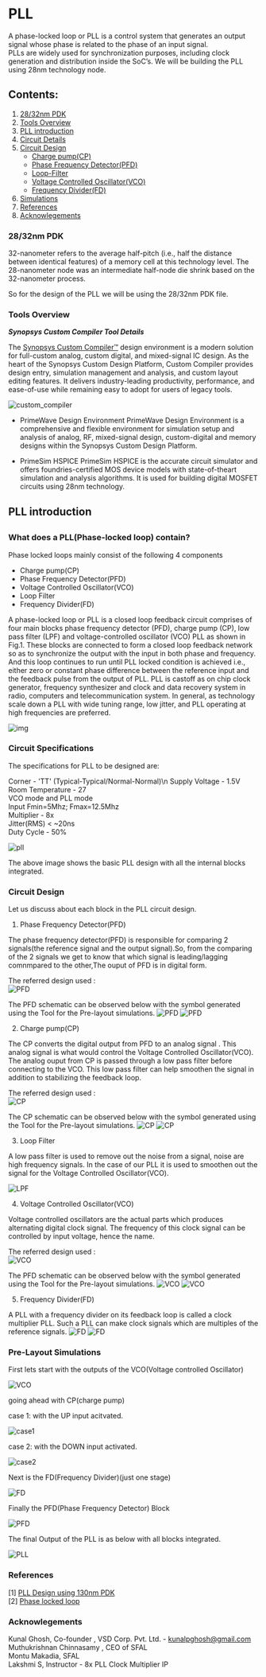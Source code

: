 # PLL 
 A phase-locked loop or PLL is a control system that generates an output signal whose phase is related to the phase of an input signal. \
 PLLs are widely used for synchronization purposes, including clock generation and distribution inside the SoC’s.
 We will be building the PLL using 28nm
 technology node.
 
 
 <h2> Contents: </h2>

1. [28/32nm PDK](#28/32nm-PDK)
2. [Tools Overview](#Tool-Overview)
3. [PLL introduction](#PLL-introduction)
4. [Circuit Details](#Circuit-Details)
5. [Circuit Design](#Circuit-Design)  
    - [Charge pump(CP)](#Charge-pump(CP))
    - [Phase Frequency Detector(PFD)](#Phase-Frequency-Detector(PFD))
    - [Loop-Filter](#Loop-Filter)
    - [Voltage Controlled Oscillator(VCO)](#Voltage-Controlled-Oscillator(VCO))
    - [Frequency Divider(FD)](#Frequency-Divider(FD))
6. [Simulations](#Simulations)
7. [References](#References)
8. [Acknowlegements](#Acknowlegements)

 
 
 
 ### 28/32nm PDK
  32-nanometer refers to the average half-pitch (i.e., half the distance between identical features) of a memory cell at this technology level.  The 28-nanometer node was an intermediate half-node die shrink based on the 32-nanometer process.
  
  So for the design of the PLL we will be using the 28/32nm PDK file.


### Tools Overview 

***Synopsys Custom Compiler Tool Details***

The [Synopsys Custom Compiler™](https://www.synopsys.com/implementation-and-signoff/custom-design-platform/custom-compiler.html) design environment is a modern solution for full-custom analog, custom digital, and mixed-signal IC design. As the heart of the Synopsys Custom Design Platform, Custom Compiler provides design entry, simulation management and analysis, and custom layout editing features. It delivers industry-leading productivity, performance, and ease-of-use while remaining easy to adopt for users of legacy tools.
 
 ![custom_compiler](https://github.com/bharath19-gs/6T_SRAM_CELL/blob/main/6T_SRAM/custom_compiler.png)
 
 - PrimeWave Design Environment
 PrimeWave Design Environment is a comprehensive and flexible environment for simulation setup and analysis of analog, RF, mixed-signal design, custom-digital and memory designs within the Synopsys Custom Design Platform.

- PrimeSim HSPICE
 PrimeSim HSPICE is the accurate circuit simulator and offers foundries-certified MOS device models with state-of-theart simulation and analysis algorithms. It is used for building digital MOSFET circuits using 28nm technology.
 
 

<h2> PLL introduction <h2>

 ### What does a PLL(Phase-locked loop) contain?
  
 Phase locked loops mainly consist of the following 4 components 
  - Charge pump(CP)
  - Phase Frequency Detector(PFD)
  - Voltage Controlled Oscillator(VCO)
  - Loop Filter 
  - Frequency Divider(FD)
 
 
  A phase-locked loop or PLL is a closed loop feedback circuit comprises of four main blocks phase frequency detector (PFD), charge pump (CP), low pass filter (LPF) and voltage-controlled oscillator (VCO) PLL as shown in Fig.1. These blocks are connected to form a closed loop feedback network so as to synchronize the output with the input in both phase and frequency. And this loop continues to run until PLL locked condition is achieved i.e., either zero or constant phase difference between the reference input and the feedback pulse from the output of PLL. PLL is castoff as on chip clock generator, frequency synthesizer and clock and data recovery system in radio, computers and telecommunication system. In general, as technology scale down a PLL with wide tuning range, low jitter, and PLL operating at high frequencies are preferred.
  
  ![img](https://github.com/bharath19-gs/avsdpll28nm/blob/main/pll_images/PLL.png)
  
### Circuit Specifications

The specifications for PLL to be designed are:

Corner - 'TT' (Typical-Typical/Normal-Normal)\n
Supply Voltage - 1.5V<br />
Room Temperature - 27<br />
VCO mode and PLL mode<br />
Input Fmin=5Mhz; Fmax=12.5Mhz<br />
Multiplier - 8x<br />
Jitter(RMS) < ~20ns<br />
Duty Cycle - 50%<br />
 
![pll](https://github.com/bharath19-gs/avsdpll28nm/blob/main/pll_images/PLL_final.png)

The above image shows the basic PLL design with all the internal blocks integrated.

### Circuit Design 
 Let us discuss about each block in the PLL circuit design.

  1. Phase Frequency Detector(PFD)

 The phase frequency detector(PFD) is responsible for comparing 2 signals(the reference signal and the output signal).So, from the comparing of the 2 signals we get to know that which signal is leading/lagging comnmpared to the other,The ouput of PFD is in digital form.
 
 The referred design used : </br>
 ![PFD](https://github.com/bharath19-gs/avsdpll28nm/blob/main/pll_images/PFD.png)
 
 The PFD schematic can be observed below with the symbol generated using the Tool for the Pre-layout simulations.
 ![PFD](https://github.com/bharath19-gs/avsdpll28nm/blob/main/pll_images/Phase_detector_schematic.png)
 ![PFD](https://github.com/bharath19-gs/avsdpll28nm/blob/main/pll_images/Phase_detector_symbol.png)
 
 2. Charge pump(CP)
 
 The CP converts the digital output from PFD to an analog signal . This analog signal is what would control the Voltage Controlled Oscillator(VCO). The analog ouput from CP is passed through a low pass filter before connecting to the VCO. This low pass filter can help smoothen the signal in addition to stabilizing the feedback loop.
 
  The referred design used : </br>
 ![CP](https://github.com/bharath19-gs/avsdpll28nm/blob/main/pll_images/CP.png)
 
 
 The CP schematic can be observed below with the symbol generated using the Tool for the Pre-layout simulations.
![CP](https://github.com/bharath19-gs/avsdpll28nm/blob/main/pll_images/Charge_pump_schematic.png)
 ![CP](https://github.com/bharath19-gs/avsdpll28nm/blob/main/pll_images/Charge_pump_symbol.png)

 

 3. Loop Filter
 
 A low pass filter is used to remove out the noise from a signal, noise are high frequency signals.
  In the case of our PLL it is used to smoothen out the signal for the Voltage Controlled Oscillator(VCO).
  
 ![LPF](https://github.com/bharath19-gs/avsdpll28nm/blob/main/pll_images/Low_pass_filter.png)
 
 4. Voltage Controlled Oscillator(VCO)
 
  Voltage controlled oscillators are the actual parts which produces alternating digital clock signal. The frequency of this clock signal can be controlled by input voltage, hence the name.
  
   The referred design used : </br>
 ![VCO](https://github.com/bharath19-gs/avsdpll28nm/blob/main/pll_images/VCO.png)
 
  The PFD schematic can be observed below with the symbol generated using the Tool for the Pre-layout simulations.
 ![VCO](https://github.com/bharath19-gs/avsdpll28nm/blob/main/pll_images/VCO_schematic.png)
 ![VCO](https://github.com/bharath19-gs/avsdpll28nm/blob/main/pll_images/VCO_symbol.png)

 
 
 5. Frequency Divider(FD)
 
  A PLL with a frequency divider on its feedback loop is called a clock multiplier PLL. Such a PLL can make clock signals which are multiples of the reference signals.
   ![FD](https://github.com/bharath19-gs/avsdpll28nm/blob/main/pll_images/Freq_divider_schematic.png)
 ![FD](https://github.com/bharath19-gs/avsdpll28nm/blob/main/pll_images/Freq_divider_symbol.png)



### Pre-Layout Simulations

First lets start with the outputs of the VCO(Voltage controlled Oscillator)

![VCO](https://github.com/bharath19-gs/avsdpll28nm/blob/main/pll_images/VCO_sim.png)


going ahead with CP(charge pump)

case 1: with the UP input acitvated.

![case1](https://github.com/bharath19-gs/avsdpll28nm/blob/main/pll_images/Charge_pump_up.png)

case 2: with the DOWN input activated.

![case2](https://github.com/bharath19-gs/avsdpll28nm/blob/main/pll_images/Charge_pump_down.png)


Next is the FD(Frequency Divider)(just one stage)

![FD](https://github.com/bharath19-gs/avsdpll28nm/blob/main/pll_images/Freq_divider_prelayout_simulation.png)

Finally the PFD(Phase Frequency Detector) Block

![PFD](https://github.com/bharath19-gs/avsdpll28nm/blob/main/pll_images/PFD_output.jpeg)



The final Output of the PLL is as below with all blocks integrated.

![PLL](https://github.com/bharath19-gs/avsdpll28nm/blob/main/pll_images/Final_output.jpeg)




### References 
[1] [PLL Design using 130nm PDK](#https://github.com/lakshmi-sathi/avsdpll_1v8) </br>
[2] [Phase locked loop](#https://github.com/ShubhamTomar9675/Phase_Locked_Loop) </br>



### Acknowlegements

Kunal Ghosh, Co-founder , VSD Corp. Pvt. Ltd. - kunalpghosh@gmail.com </br>
Muthukrishnan Chinnasamy , CEO of SFAL </br>
Montu Makadia, SFAL </br>
Lakshmi S, Instructor - 8x PLL Clock Multiplier IP </br>



